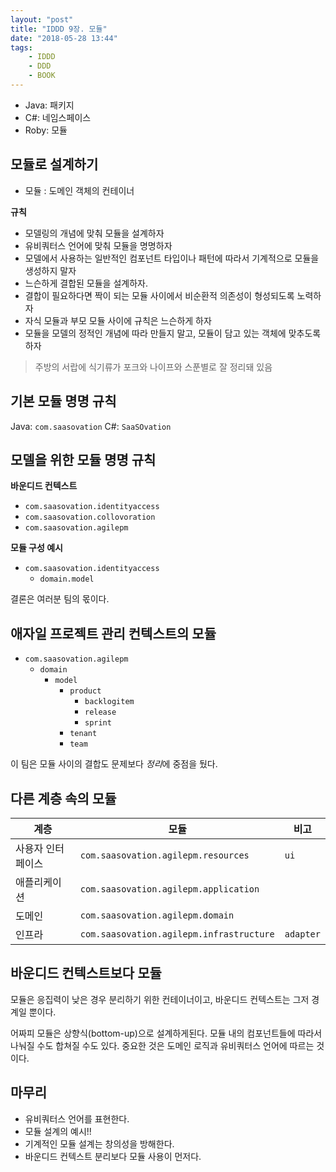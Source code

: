 ```yaml
---
layout: "post"
title: "IDDD 9장. 모듈"
date: "2018-05-28 13:44"
tags:
    - IDDD
    - DDD
    - BOOK
---
```


* Java: 패키지
* C#: 네임스페이스
* Roby: 모듈

## 모듈로 설계하기

* 모듈 : 도메인 객체의 컨테이너

**규칙**

* 모델링의 개념에 맞춰 모듈을 설계하자
* 유비쿼터스 언어에 맞춰 모듈을 명명하자
* 모델에서 사용하는 일반적인 컴포넌트 타입이나 패턴에 따라서 기계적으로 모듈을 생성하지 말자
* 느슨하게 결합된 모듈을 설계하자.
* 결합이 필요하다면 짝이 되는 모듈 사이에서 비순환적 의존성이 형성되도록 노력하자
* 자식 모듈과 부모 모듈 사이에 규칙은 느슨하게 하자
* 모듈을 모델의 정적인 개념에 따라 만들지 말고, 모듈이 담고 있는 객체에 맞추도록 하자

> 주방의 서랍에 식기류가 포크와 나이프와 스푼별로 잘 정리돼 있음

## 기본 모듈 명명 규칙

Java: `com.saasovation`
C#: `SaaSOvation`

## 모델을 위한 모듈 명명 규칙

**바운디드 컨텍스트**

* `com.saasovation.identityaccess`
* `com.saasovation.collovoration`
* `com.saasovation.agilepm`

**모듈 구성 예시**

* `com.saasovation.identityaccess`
    * `domain.model`

결론은 여러분 팀의 몫이다.

## 애자일 프로젝트 관리 컨텍스트의 모듈

* `com.saasovation.agilepm`
    * `domain`
        * `model`
            * `product`
                * `backlogitem`
                * `release`
                * `sprint`
            * `tenant`
            * `team`

이 팀은 모듈 사이의 결합도 문제보다 *정리*에 중점을 뒀다.

## 다른 계층 속의 모듈

| 계층 | 모듈 | 비고 |
|-----|-----|-----|
| 사용자 인터페이스 | `com.saasovation.agilepm.resources` | `ui` |
| 애플리케이션 | `com.saasovation.agilepm.application` |  |
| 도메인 | `com.saasovation.agilepm.domain` |  |
| 인프라 | `com.saasovation.agilepm.infrastructure` | `adapter` |

## 바운디드 컨텍스트보다 모듈

모듈은 응집력이 낮은 경우 분리하기 위한 컨테이너이고, 바운디드 컨텍스트는 그저 경계일 뿐이다.

어짜피 모듈은 상향식(bottom-up)으로 설계하게된다. 
모듈 내의 컴포넌트들에 따라서 나눠질 수도 합쳐질 수도 있다. 중요한 것은 도메인 로직과 유비쿼터스 언어에 따르는 것이다.

## 마무리

* 유비쿼터스 언어를 표현한다.
* 모듈 설계의 예시!!
* 기계적인 모듈 설계는 창의성을 방해한다.
* 바운디드 컨텍스트 분리보다 모듈 사용이 먼저다.



